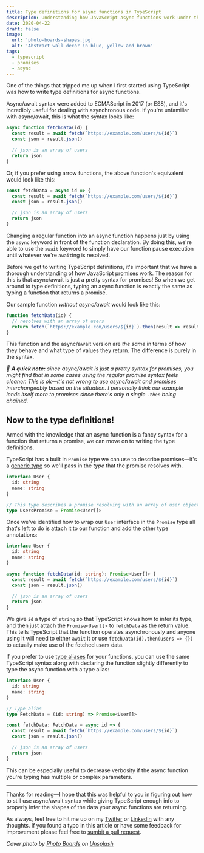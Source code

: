 ```yaml
---
title: Type definitions for async functions in TypeScript
description: Understanding how JavaScript async functions work under the hood helps us know exactly how to type them in TypeScript.
date: 2020-04-22
draft: false
image:
  url: 'photo-boards-shapes.jpg'
  alt: 'Abstract wall decor in blue, yellow and brown'
tags:
  - typescript
  - promises
  - async
---
```


One of the things that tripped me up when I first started using TypeScript was how to write type definitions for async functions.

Async/await syntax were added to ECMAScript in 2017 (or ES8), and it's incredibly useful for dealing with asynchronous code. If you're unfamiliar with async/await, this is what the syntax looks like:

```js
async function fetchData(id) {
  const result = await fetch(`https://example.com/users/${id}`)
  const json = result.json()

  // json is an array of users
  return json
}
```

Or, if you prefer using arrow functions, the above function's equivalent would look like this:

```js
const fetchData = async id => {
  const result = await fetch(`https://example.com/users/${id}`)
  const json = result.json()

  // json is an array of users
  return json
}
```

Changing a regular function into an async function happens just by using the `async` keyword in front of the function declaration. By doing this, we're able to use the `await` keyword to simply have our function pause execution until whatever we're `await`ing is resolved.

Before we get to writing TypeScript definitions, it's important that we have a thorough understanding of how JavaScript [promises](https://developer.mozilla.org/en-US/docs/Web/JavaScript/Reference/Global_Objects/Promise) work. The reason for this is that async/await is just a pretty syntax for promises! So when we get around to type definitions, typing an async function is exactly the same as typing a function that returns a promise.

Our sample function _without async/await_ would look like this:

```js
function fetchData(id) {
  // resolves with an array of users
  return fetch(`https://example.com/users/${id}`).then(result => result.json())
}
```

This function and the async/await version are _the same_ in terms of how they behave and what type of values they return. The difference is purely in the syntax.

_💬 **A quick note:** since async/await is just a pretty syntax for promises, you might find that in some cases using the regular promise syntax feels cleaner. This is ok—it's not wrong to use async/await and promises interchangeably based on the situation. I personally think our example lends itself more to promises since there's only a single `.then` being chained._

## Now to the type definitions!

Armed with the knowledge that an async function is a fancy syntax for a function that returns a promise, we can move on to writing the type definitions.

TypeScript has a built in `Promise` type we can use to describe promises—it's a [generic type](https://www.typescriptlang.org/docs/handbook/generics.html) so we'll pass in the _type_ that the promise resolves with.

```ts
interface User {
  id: string
  name: string
}

// This type describes a promise resolving with an array of user objects.
type UsersPromise = Promise<User[]>
```

Once we've identified how to wrap our `User` interface in the `Promise` type all that's left to do is attach it to our function and add the other type annotations:

```ts
interface User {
  id: string
  name: string
}

async function fetchData(id: string): Promise<User[]> {
  const result = await fetch(`https://example.com/users/${id}`)
  const json = result.json()

  // json is an array of users
  return json
}
```

We give `id` a type of `string` so that TypeScript knows how to infer its type, and then just attach the `Promise<User[]>` to `fetchData` as the return value. This tells TypeScript that the function operates asynchronously and anyone using it will need to either `await` it or use `fetchData(id).then(users => {})` to actually make use of the fetched `users` data.

If you prefer to use [type aliases](https://www.typescriptlang.org/docs/handbook/advanced-types.html#type-aliases) for your functions, you can use the same TypeScript syntax along with declaring the function slightly differently to type the async function with a type alias:

```ts
interface User {
  id: string
  name: string
}

// Type alias
type FetchData = (id: string) => Promise<User[]>

const fetchData: FetchData = async id => {
  const result = await fetch(`https://example.com/users/${id}`)
  const json = result.json()

  // json is an array of users
  return json
}
```

This can be especially useful to decrease verbosity if the async function you're typing has multiple or complex parameters.

---

Thanks for reading—I hope that this was helpful to you in figuring out how to still use async/await syntax while giving TypeScript enough info to properly infer the shapes of the data your async functions are returning.

As always, feel free to hit me up on my [Twitter](https://twitter.com/benjamminj) or [LinkedIn](https://www.linkedin.com/in/benjamin-d-johnson/) with any thoughts. If you found a typo in this article or have some feedback for improvement please feel free to [sumbit a pull request](https://github.com/benjamminj/portfolio).

_Cover photo by [Photo Boards](https://unsplash.com/@aplaceforcreation) on [Unsplash](https://unsplash.com/s/photos/abstract)_
